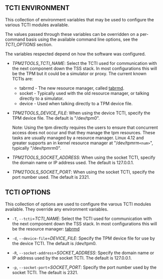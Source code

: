 TCTI ENVIRONMENT
----------------

This collection of environment variables that may be used to configure the
various TCTI modules available.

The values passed through these variables can be overridden on a per-command
basis using the available command line options, see the _TCTI_OPTIONS_ section.

The variables respected depend on how the software was configured.

  * _TPM2TOOLS\_TCTI\_NAME_:
	Select the TCTI used for communication with the next component down the TSS
	stack. In most configurations this will be the TPM but it could be a simulator
	or proxy. The current known TCTIs are:

	* tabrmd - The new resource manager, called
	           [tabrmd](https://github.com/01org/tpm2-abrmd).
	* socket - Typically used with the old resource manager, or talking directly to
	           a simulator.
	* device - Used when talking directly to a TPM device file.

  * _TPM2TOOLS\_DEVICE\_FILE_:
	When using the device TCTI, specify the TPM device file. The default is
	"/dev/tpm0".

	Note: Using the tpm directly requires the users to ensure that concurrent
	access does not occur and that they manage the tpm resources. These tasks are
	usually managed by a resource manager. Linux 4.12 and greater supports an in
	kernel resource manager at "/dev/tpmrm`<num>`",	typically "/dev/tpmrm0".

  * _TPM2TOOLS\_SOCKET\_ADDRESS_:
    When using the socket TCTI, specify the domain name or IP address used. The
    default is 127.0.0.1.

  * _TPM2TOOLS\_SOCKET\_PORT_:
	When using the socket TCTI, specify the port number used. The default is 2321.

TCTI OPTIONS
------------

This collection of options are used to configure the varous TCTI modules
available. They override any environment variables.

  * `-T`, `--tcti`=_TCTI_NAME_:
	Select the TCTI used for communication with the next component down the TSS
	stack. In most configurations this will be the resource manager:
	[tabrmd](https://github.com/01org/tpm2-abrmd)

  * `-d`, `--device-file`=_DEVICE_FILE_:
	Specify the TPM device file for use by the device TCTI. The default is
	/dev/tpm0.

  * `-R`, `--socket-address`=_SOCKET_ADDRESS_:
	Specify the domain name or IP address used by the socket TCTI. The default
	is 127.0.0.1.

  * `-p`, `--socket-port`=_SOCKET_PORT_:
	Specify the port number used by the socket TCTI. The default is 2321.
